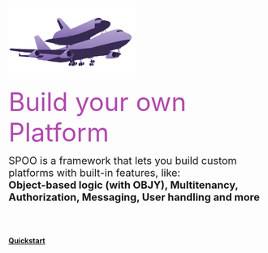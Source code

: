 <!-- _coverpage.md -->

<div style="height:200px"></div>

<img src="assets/img/shuttlecarrier.png" style="width: 250px;max-width:100%;">

<span style="font-size: 50px;color:#b14aad">Build your own Platform
</span>
<br>


<span style="font-size:20px">
SPOO is a framework that lets you build custom platforms with built-in features, like:<br> <b>Object-based logic (with OBJY), Multitenancy, Authorization, Messaging, User handling and more</b>
</span>
<br><br>
<br>
<br>


<a class="btn-sm" href="https://objy.xyz/docs/#/./DOCUMENTATION?id=spoo"><b>Quickstart</b></a>
<div style="height:10px"></div>

<center style="width: 100%;align-items: center;justify-content: center;max-width:100%;white-space:nowrap">

</center>
